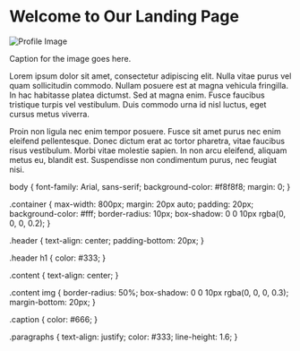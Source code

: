 <!DOCTYPE html>
<html lang="en">
<head>
    <meta charset="UTF-8">
    <meta name="viewport" content="width=device-width, initial-scale=1.0">
    <title>Landing Page</title>
    <link rel="stylesheet" href="styles.css">
</head>
<body>
    <div class="container">
        <div class="header">
            <h1>Welcome to Our Landing Page</h1>
        </div>
        <div class="content">
            <img src="profile.jpg" alt="Profile Image">
            <p class="caption">Caption for the image goes here.</p>
            <div class="paragraphs">
                <p>Lorem ipsum dolor sit amet, consectetur adipiscing elit. Nulla vitae purus vel quam sollicitudin commodo. Nullam posuere est at magna vehicula fringilla. In hac habitasse platea dictumst. Sed at magna enim. Fusce faucibus tristique turpis vel vestibulum. Duis commodo urna id nisl luctus, eget cursus metus viverra.</p>
                <p>Proin non ligula nec enim tempor posuere. Fusce sit amet purus nec enim eleifend pellentesque. Donec dictum erat ac tortor pharetra, vitae faucibus risus vestibulum. Morbi vitae molestie sapien. In non arcu eleifend, aliquam metus eu, blandit est. Suspendisse non condimentum purus, nec feugiat nisi.</p>
            </div>
        </div>
    </div>
</body>
</html>
body {
    font-family: Arial, sans-serif;
    background-color: #f8f8f8;
    margin: 0;
}

.container {
    max-width: 800px;
    margin: 20px auto;
    padding: 20px;
    background-color: #fff;
    border-radius: 10px;
    box-shadow: 0 0 10px rgba(0, 0, 0, 0.2);
}

.header {
    text-align: center;
    padding-bottom: 20px;
}

.header h1 {
    color: #333;
}

.content {
    text-align: center;
}

.content img {
    border-radius: 50%;
    box-shadow: 0 0 10px rgba(0, 0, 0, 0.3);
    margin-bottom: 20px;
}

.caption {
    color: #666;
}

.paragraphs {
    text-align: justify;
    color: #333;
    line-height: 1.6;
}
